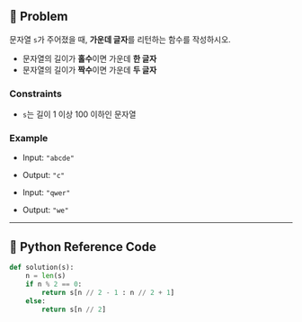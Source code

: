 ## 🧠 Problem
문자열 `s`가 주어졌을 때, **가운데 글자**를 리턴하는 함수를 작성하시오.  
- 문자열의 길이가 **홀수**이면 가운데 **한 글자**
- 문자열의 길이가 **짝수**이면 가운데 **두 글자**

### Constraints
- `s`는 길이 1 이상 100 이하인 문자열

### Example
- Input: `"abcde"`  
- Output: `"c"`

- Input: `"qwer"`  
- Output: `"we"`

---

## 🐍 Python Reference Code

```python
def solution(s):
    n = len(s)
    if n % 2 == 0:
        return s[n // 2 - 1 : n // 2 + 1]
    else:
        return s[n // 2]
```
